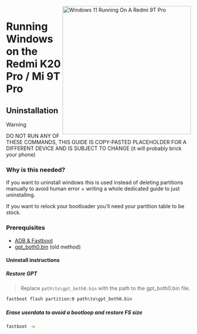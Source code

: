 <img align="right" src="https://raw.githubusercontent.com/graphiks/woa-raphael/65c0ee06045c13d1ef0f5f88aa687c50274ef7f5/raphael.png" width="350" alt="Windows 11 Running On A Redmi 9T Pro">


# Running Windows on the Redmi K20 Pro / Mi 9T Pro

## Uninstallation
> [!WARNING]
> DO NOT RUN ANY OF THESE COMMANDS, THIS GUIDE IS COPY-PASTED PLACEHOLDER FOR A DIFFERENT DEVICE AND IS SUBJECT TO CHANGE (it will probably brick your phone)

### Why is this needed?
If you want to uninstall windows this is used instead of deleting partitions manually to avoid human error + writing a whole dedicated guide to just uninstalling.

If you want to relock your bootloader you'll need your partition table to be stock.

### Prerequisites

- [ADB & Fastboot](https://developer.android.com/studio/releases/platform-tools)
- [gpt_both0.bin](../../../releases/tag/binaries) (old method)

#### Uninstall instructions

##### Restore GPT
> Replace ```path\to\gpt_both0.bin``` with the path to the gpt_both0.bin file.

```cmd
fastboot flash partition:0 path\to\gpt_both0.bin
```

##### Erase userdata to avoid a bootloop and restore FS size
```cmd
fastboot -w
```
